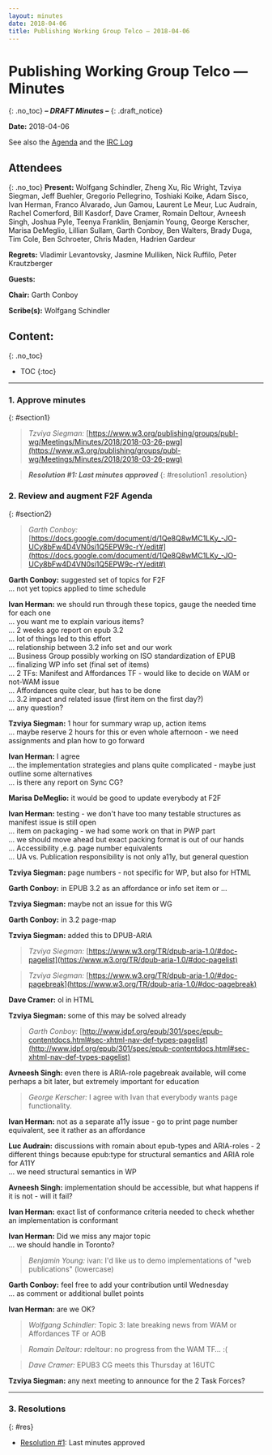 ```yaml
---
layout: minutes
date: 2018-04-06
title: Publishing Working Group Telco — 2018-04-06
---
```


# Publishing Working Group Telco — Minutes
{: .no_toc}
***– DRAFT Minutes –***
{: .draft_notice}

**Date:** 2018-04-06

See also the [Agenda](https://lists.w3.org/Archives/Public/public-publ-wg/2018Apr/0001.html) and the [IRC Log](https://www.w3.org/2018/04/09-pwg-irc.txt)

## Attendees
{: .no_toc}
**Present:** Wolfgang Schindler, Zheng Xu, Ric Wright, Tzviya Siegman, Jeff Buehler, Gregorio Pellegrino, Toshiaki Koike, Adam Sisco, Ivan Herman, Franco Alvarado, Jun Gamou, Laurent Le Meur, Luc Audrain, Rachel Comerford, Bill Kasdorf, Dave Cramer, Romain Deltour, Avneesh Singh, Joshua Pyle, Teenya Franklin, Benjamin Young, George Kerscher, Marisa DeMeglio, Lillian Sullam, Garth Conboy, Ben Walters, Brady Duga, Tim Cole, Ben Schroeter, Chris Maden, Hadrien Gardeur

**Regrets:** Vladimir Levantovsky, Jasmine Mulliken, Nick Ruffilo, Peter Krautzberger

**Guests:** 

**Chair:** Garth Conboy

**Scribe(s):** Wolfgang Schindler

## Content:
{: .no_toc}

* TOC
{:toc}
---


### 1. Approve minutes
{: #section1}

> *Tzviya Siegman:* [https://www.w3.org/publishing/groups/publ-wg/Meetings/Minutes/2018/2018-03-26-pwg](https://www.w3.org/publishing/groups/publ-wg/Meetings/Minutes/2018/2018-03-26-pwg)

> ***Resolution #1: Last minutes approved***
{: #resolution1 .resolution}

### 2. Review and augment F2F Agenda
{: #section2}

> *Garth Conboy:* [https://docs.google.com/document/d/1Qe8Q8wMC1LKy_-JO-UCy8bFw4D4VN0si1Q5EPW9c-rY/edit#](https://docs.google.com/document/d/1Qe8Q8wMC1LKy_-JO-UCy8bFw4D4VN0si1Q5EPW9c-rY/edit#)

**Garth Conboy:** suggested set of topics for F2F  
… not yet topics applied to time schedule  

**Ivan Herman:** we should run through these topics, gauge the needed time for each one  
… you want me to explain various items?  
… 2 weeks ago report on epub 3.2  
… lot of things led to this effort  
… relationship between 3.2 info set and our work  
… Business Group possibly working on ISO standardization of EPUB  
… finalizing WP info set (final set of items)  
… 2 TFs: Manifest and Affordances TF - would like to decide on WAM or not-WAM issue  
… Affordances quite clear, but has to be done  
… 3.2 impact and related issue (first item on the first day?)  
… any question?  

**Tzviya Siegman:** 1 hour for summary wrap up, action items  
… maybe reserve 2 hours for this or even whole afternoon - we need assignments and plan how to go forward  

**Ivan Herman:** I agree  
… the implementation strategies and plans quite complicated - maybe just outline some alternatives  
… is there any report on Sync CG?  

**Marisa DeMeglio:** it would be good to update everybody at F2F  

**Ivan Herman:** testing - we don't have too many testable structures as manifest issue is still open  
… item on packaging - we had some work on that in PWP part  
… we should move ahead but exact packing format is out of our hands  
… Accessibility ,e.g. page number equivalents  
… UA vs. Publication responsibility is not only a11y, but general question  

**Tzviya Siegman:** page numbers - not specific for WP, but also for HTML  

**Garth Conboy:** in EPUB 3.2 as an affordance or info set item or ...  

**Tzviya Siegman:** maybe not an issue for this WG  

**Garth Conboy:** in 3.2 page-map  

**Tzviya Siegman:** added this to DPUB-ARIA  

> *Tzviya Siegman:* [https://www.w3.org/TR/dpub-aria-1.0/#doc-pagelist](https://www.w3.org/TR/dpub-aria-1.0/#doc-pagelist)

> *Tzviya Siegman:* [https://www.w3.org/TR/dpub-aria-1.0/#doc-pagebreak](https://www.w3.org/TR/dpub-aria-1.0/#doc-pagebreak)

**Dave Cramer:** ol in HTML  

**Tzviya Siegman:** some of this may be solved already  

> *Garth Conboy:* [http://www.idpf.org/epub/301/spec/epub-contentdocs.html#sec-xhtml-nav-def-types-pagelist](http://www.idpf.org/epub/301/spec/epub-contentdocs.html#sec-xhtml-nav-def-types-pagelist)

**Avneesh Singh:** even there is ARIA-role pagebreak available, will come perhaps a bit later, but extremely important for education  

> *George Kerscher:* I agree with Ivan that everybody wants page functionality.

**Ivan Herman:** not as a separate a11y issue - go to print page number equivalent, see it rather as an affordance  

**Luc Audrain:** discussions with romain about epub-types and ARIA-roles - 2 different things because epub:type for structural semantics and ARIA role for A11Y  
… we need structural semantics in WP  

**Avneesh Singh:** implementation should be accessible, but what happens if it is not - will it fail?  

**Ivan Herman:** exact list of conformance criteria needed to check whether an implementation is conformant  

**Ivan Herman:** Did we miss any major topic  
… we should handle in Toronto?  

> *Benjamin Young:* ivan: I'd like us to demo implementations of "web publications" (lowercase)

**Garth Conboy:** feel free to add your contribution until Wednesday  
… as comment or additional bullet points  

**Ivan Herman:** are we OK?  

> *Wolfgang Schindler:* Topic 3: late breaking news from WAM or Affordances TF or AOB

> *Romain Deltour:* rdeltour: no progress from the WAM TF… :(

> *Dave Cramer:* EPUB3 CG meets this Thursday at 16UTC

**Tzviya Siegman:** any next meeting to announce for the 2 Task Forces?  

---


### 3. Resolutions
{: #res}

* [Resolution #1](#resolution1): Last minutes approved